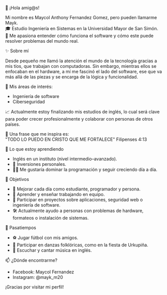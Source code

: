 👋 ¡Hola amig@s!

Mi nombre es Maycol Anthony Fernandez Gomez, pero pueden llamarme Mayk.  
🎓 Estudio Ingeniería en Sistemas en la Universidad Mayor de San Simón.  
💬 Me apasiona entender cómo funciona el software y cómo este puede resolver problemas del mundo real.


✨ Sobre mí

Desde pequeño me llamó la atención el mundo de la tecnología gracias a mis tíos, que trabajan con computadoras. Sin embargo, mientras ellos se enfocaban en el hardware, a mí me fascinó el lado del software, ese que va más allá de las piezas y se encarga de la lógica y funcionalidad.

🧠 Mis áreas de interés:
- Ingeniería de software
- Ciberseguridad

📈 Actualmente estoy finalizando mis estudios de inglés, lo cual será clave para poder crecer profesionalmente y colaborar con personas de otros países.

📖 Una frase que me inspira es:  
 "TODO LO PUEDO EN CRISTO QUE ME FORTALECE"
 Filipenses 4:13

 🚀 Lo que estoy aprendiendo

- Inglés en un instituto (nivel intermedio–avanzado).
- 💸 Inversiones personales.
- 👨‍💻 Me gustaría dominar la programación y seguir creciendo día a día.

 🧩 Objetivos

- 🔁 Mejorar cada día como estudiante, programador y persona.
- 🤝 Aprender y enseñar trabajando en equipo.
- 🔐 Participar en proyectos sobre aplicaciones, seguridad web o ingeniería de software.
- 🛠️ Actualmente ayudo a personas con problemas de hardware, formateos o instalación de sistemas.

 🎯 Pasatiempos

- ⚽ Jugar fútbol con mis amigos.
- 💃 Participar en danzas folklóricas, como en la fiesta de Urkupiña.
- 🎵 Escuchar y cantar música en inglés.

📫 ¿Dónde encontrarme?

- Facebook: Maycol Fernandez
- Instagram: @mayk_m20


¡Gracias por visitar mi perfil!  
